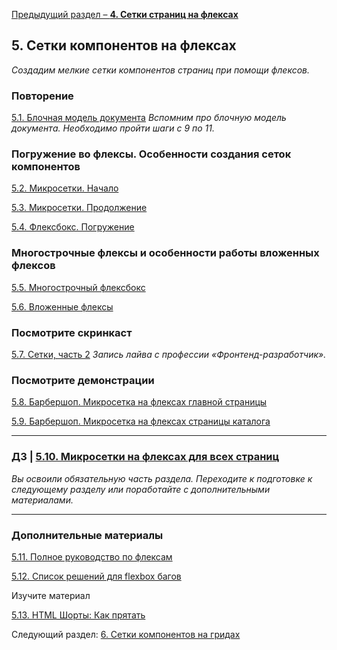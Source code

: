 [Предыдущий раздел – **4. Сетки страниц на флексах**](m1-p4-flex-page.md )

## 5. Сетки компонентов на флексах
*Создадим мелкие сетки компонентов страниц при помощи флексов.*

### Повторение

[5.1. Блочная модель документа](https://up.htmlacademy.ru/profession/frontender-lite/2/lite-htmlcss/2/module/5/item/1)
*Вспомним про блочную модель документа. Необходимо пройти шаги с 9 по 11.*

### Погружение во флексы. Особенности создания сеток компонентов

[5.2. Микросетки. Начало](https://up.htmlacademy.ru/profession/frontender-lite/2/lite-htmlcss/2/module/5/item/2)

[5.3. Микросетки. Продолжение](https://up.htmlacademy.ru/profession/frontender-lite/2/lite-htmlcss/2/module/5/item/3)

[5.4. Флексбокс. Погружение](https://up.htmlacademy.ru/profession/frontender-lite/2/lite-htmlcss/2/module/5/item/4)

### Многострочные флексы и  особенности работы вложенных флексов

[5.5. Многострочный флексбокс](https://up.htmlacademy.ru/profession/frontender-lite/2/lite-htmlcss/2/module/5/item/5)

[5.6. Вложенные флексы](https://up.htmlacademy.ru/profession/frontender-lite/2/lite-htmlcss/2/module/5/item/6)

###  Посмотрите скринкаст

[5.7. Сетки, часть 2](https://up.htmlacademy.ru/profession/frontender-lite/2/lite-htmlcss/2/module/5/item/7)
*Запись лайва с профессии «Фронтенд-разработчик».* 

###  Посмотрите демонстрации

[5.8. Барбершоп. Микросетка на флексах главной страницы](https://up.htmlacademy.ru/profession/frontender-lite/2/lite-htmlcss/2/demos/7495)

[5.9. Барбершоп. Микросетка на флексах страницы каталога](https://up.htmlacademy.ru/profession/frontender-lite/2/lite-htmlcss/2/demos/7497)
***
### ДЗ | [5.10. Микросетки на флексах для всех страниц](https://up.htmlacademy.ru/profession/frontender-lite/2/lite-htmlcss/2/tasks/9)
*Вы освоили обязательную часть раздела. Переходите к подготовке к следующему разделу или поработайте с дополнительными материалами.*
***
###  Дополнительные материалы

[5.11. Полное руководство по флексам](https://up.htmlacademy.ru/profession/frontender-lite/2/lite-htmlcss/2/module/5/item/11)

[5.12. Список решений для flexbox багов](https://up.htmlacademy.ru/profession/frontender-lite/2/lite-htmlcss/2/module/5/item/12)

Изучите материал

[5.13. HTML Шорты: Как прятать](https://up.htmlacademy.ru/profession/frontender-lite/2/lite-htmlcss/2/module/5/item/13)

Следующий раздел:  [6. Сетки компонентов на гридах](https://up.htmlacademy.ru/profession/frontender-lite/2/lite-htmlcss/2/module/6)
